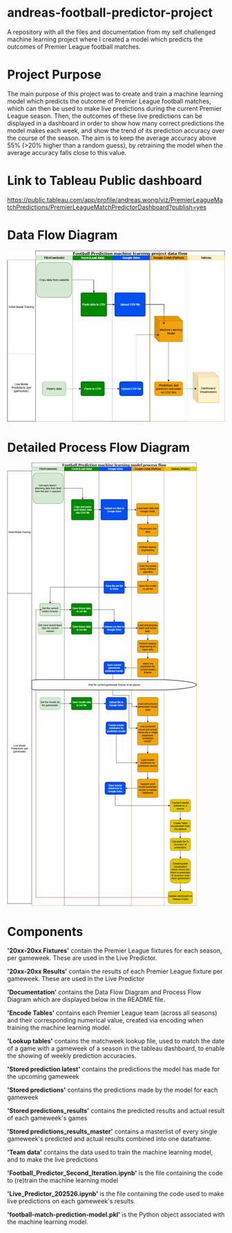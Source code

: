 # andreas-football-predictor-project
A repository with all the files and documentation from my self challenged machine learning project where I created a model which predicts the outcomes of Premier League football matches.

# Project Purpose
The main purpose of this project was to create and train a machine learning model which predicts the outcome of Premier League football matches, which can then be used to make live predictions during the current Premier League season.
Then, the outcomes of these live predictions can be displayed in a dashboard in order to show how many correct predictions the model makes each week, and show the trend of its prediction accuracy over the course of the season. The aim is to keep the average accuracy above 55% (>20% higher than a random guess), by retraining the model when the average accuracy falls close to this value.

# Link to Tableau Public dashboard
https://public.tableau.com/app/profile/andreas.wong/viz/PremierLeagueMatchPredictions/PremierLeagueMatchPredictorDashboard?publish=yes

# Data Flow Diagram
![DataFLowDiagram](Documentation/FootballPredictorDataFlowDiagram.png)

# Detailed Process Flow Diagram
![DetailedProcessDiagram](Documentation/FootballPredictorDetailedDiagram.png)

# Components
**'20xx-20xx Fixtures'** contain the Premier League fixtures for each season, per gameweek. These are used in the Live Predictor.

**'20xx-20xx Results'** contain the results of each Premier League fixture per gameweek. These are used in the Live Predictor

**'Documentation'** contains the Data Flow Diagram and Process Flow Diagram which are displayed below in the README file.

**'Encode Tables'** contains each Premier League team (across all seasons) and their corresponding numerical value, created via encoding when training the machine learning model.

**'Lookup tables'** contains the matchweek lookup file, used to match the date of a game with a gameweek of a season in the tableau dashboard, to enable the showing of weekly prediction accuracies.

**'Stored prediction latest'** contains the predictions the model has made for the upcoming gameweek

**'Stored predictions'** contains the predictions made by the model for each gameweek

**'Stored predictions_results'** contains the predicted results and actual result of each gameweek's games

**'Stored predictions_results_master'** contains a masterlist of every single gameweek's predicted and actual results combined into one dataframe.

**'Team data'** contains the data used to train the machine learning model, and to make the live predictions

**'Football_Predictor_Second_Iteration.ipynb'** is the file containing the code to (re)train the machine learning model

**'Live_Predictor_202526.ipynb'** is the file containing the code used to make live predictions on each gameweek's results.

**'football-match-prediction-model.pkl'** is the Python object associated with the machine learning model.




